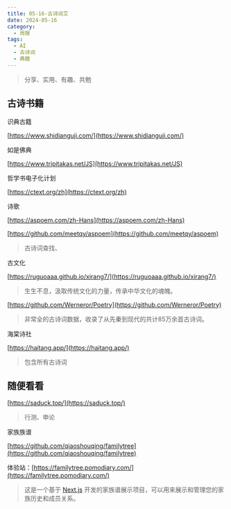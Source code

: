 ```yaml
---
title: 05-16-古诗词艾
date: 2024-05-16
category:
  - 周报
tags:
  - AI
  - 古诗词
  - 典籍
---
```



> 分享、实用、有趣、共勉


## 古诗书籍


识典古籍

[https://www.shidianguji.com/](https://www.shidianguji.com/)



如是佛典

[https://www.tripitakas.net/JS](https://www.tripitakas.net/JS)


哲学书电子化计划

[https://ctext.org/zh](https://ctext.org/zh)


诗歌

[https://aspoem.com/zh-Hans](https://aspoem.com/zh-Hans)

[https://github.com/meetqy/aspoem](https://github.com/meetqy/aspoem)

>古诗词查找、


古文化

[https://ruguoaaa.github.io/xirang7/](https://ruguoaaa.github.io/xirang7/)

>生生不息，汲取传统文化的力量，传承中华文化的魂魄。


[https://github.com/Werneror/Poetry](https://github.com/Werneror/Poetry)
>非常全的古诗词数据，收录了从先秦到现代的共计85万余首古诗词。


海棠诗社

[https://haitang.app/](https://haitang.app/)
>包含所有古诗词




## 随便看看


[https://saduck.top/](https://saduck.top/)
>行测、申论


家族族谱

[https://github.com/qiaoshouqing/familytree](https://github.com/qiaoshouqing/familytree)

体验站：[https://familytree.pomodiary.com/](https://familytree.pomodiary.com/)
>这是一个基于 [Next.js](https://nextjs.org/) 开发的家族谱展示项目，可以用来展示和管理您的家族历史和成员关系。



